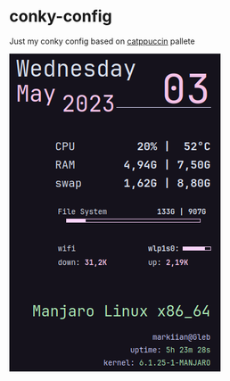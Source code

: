 # conky-config
Just my conky config based on [catppuccin](https://github.com/catppuccin/catppuccin) pallete  
  
![screenshot](/conky.png)
